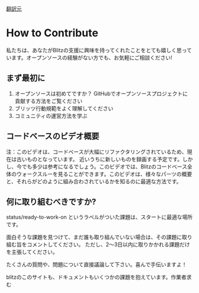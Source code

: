 [翻訳元](https://blitzjs.com/docs/contributing)

# How to Contribute

私たちは、あなたがBlitzの支援に興味を持ってくれたことをとても嬉しく思っています。オープンソースの経験がない方でも、お気軽にご相談ください!

## まず最初に

1. オープンソースは初めてですか？ GitHubでオープンソースプロジェクトに貢献する方法をご覧ください
2. ブリッツ行動規範をよく理解してください
3. コミュニティの運営方法を学ぶ

## コードベースのビデオ概要

注：このビデオは、コードベースが大幅にリファクタリングされているため、現在は古いものとなっています。
近いうちに新しいものを録画する予定です。しかし、今でも多少は参考になるでしょう。このビデオでは、Blitzのコードベース全体のウォークスルーを見ることができます。このビデオは、様々なパーツの概要と、それらがどのように組み合わされているかを知るのに最適な方法です。

## 何に取り組むべきですか?

status/ready-to-work-on というラベルがついた課題は、スタートに最適な場所です。

面白そうな課題を見つけて、まだ誰も取り組んでいない場合は、その課題に取り組む旨をコメントしてください。
ただし、2～3日以内に取りかかれる課題だけを主張してください。

たくさんの質問や、問題について直接議論して下さい。喜んで手伝いますよ！

blitzのこのサイトも、ドキュメントもいくつかの課題を抱えています。作業者求む

##